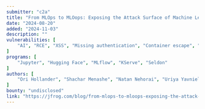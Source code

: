 ```yaml
---
submitter: "c2a"
title: "From MLOps to MLOops: Exposing the Attack Surface of Machine Learning Platforms"
date: "2024-08-20"
added: "2024-11-03"
description: ""
vulnerabilities: [
    "AI", "RCE", "XSS", "Missing authentication", "Container escape", "Malicious AI model", "Malicious datasets"
]
programs: [
    "Jupyter", "Hugging Face", "MLflow", "KServe", "Seldon"
]
authors: [
    "Ori Hollander", "Shachar Menashe", "Natan Nehorai", "Uriya Yavnieli"
]
bounty: "undisclosed"
link: "https://jfrog.com/blog/from-mlops-to-mloops-exposing-the-attack-surface-of-machine-learning-platforms/"
---
```




